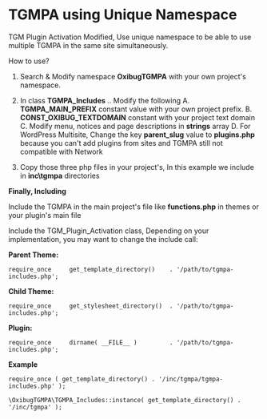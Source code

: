 # TGMPA using Unique Namespace
TGM Plugin Activation Modified, Use unique namespace to be able to use multiple TGMPA in the same site simultaneously. 

How to use?

1. Search & Modify namespace **OxibugTGMPA** with your own project's namespace.

2. In class **TGMPA_Includes** .. Modify the following
  A. **TGMPA_MAIN_PREFIX** constant value with your own project prefix.
  B. **CONST_OXIBUG_TEXTDOMAIN** constant with your project text domain
  C. Modify menu, notices and page descriptions in **strings** array
  D. For WordPress Multisite, Change the key **parent_slug** value to **plugins.php** because you can't add plugins from sites and TGMPA still not compatible with Network
  
3. Copy those three php files in your project's, In this example we include in **inc\tgmpa** directories

**Finally, Including**

Include the TGMPA in the main project's file like **functions.php** in themes or your plugin's main file

Include the TGM_Plugin_Activation class, Depending on your implementation, you may want to change the include call:
 
**Parent Theme:**

`require_once     get_template_directory()    . '/path/to/tgmpa-includes.php';`
 
**Child Theme:**

`require_once     get_stylesheet_directory()  . '/path/to/tgmpa-includes.php';`
 
**Plugin:**

`require_once     dirname( __FILE__ )         . '/path/to/tgmpa-includes.php';`
 
**Example**

`require_once ( get_template_directory() . '/inc/tgmpa/tgmpa-includes.php' );`

`\OxibugTGMPA\TGMPA_Includes::instance( get_template_directory() . '/inc/tgmpa' );`
